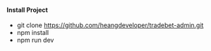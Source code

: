#### Install Project

- git clone https://github.com/heangdeveloper/tradebet-admin.git
- npm install
- npm run dev